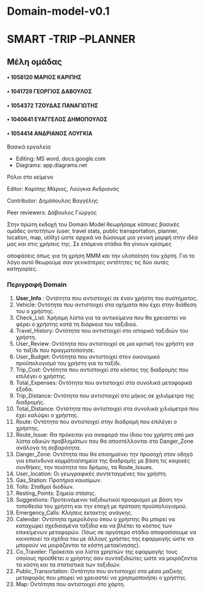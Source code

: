 # Domain-model-v0.1

# SMART -TRIP –PLANNER


## Μέλη ομάδας

#### • 1058120 ΜΑΡΙΟΣ ΚΑΡΙΠΗΣ

#### • 1041729 ΓΕΩΡΓΙΟΣ ΔΑΒΟΥΛΟΣ

#### • 1054372 ΤΖΟΥΔΑΣ ΠΑΝΑΓΙΩΤΗΣ

#### • 1040641 ΕΥΑΓΓΕΛΟΣ ΔΗΜΟΠΟΥΛΟΣ

#### • 1054414 ΑΝΔΡΙΑΝΟΣ ΛΟΥΓΚΙA

Βασικά εργαλεία

- Editing: MS word, docs.google.com
- Diagrams: app.diagrams.net

Ρόλοι στο κείμενο

Editor: Καρίπης Μάριος, Λούγκια Ανδριανός

Contributor: Δημόπουλος Βαγγέλης

Peer reviewers: Δάβουλος Γιώργος

Στην πρώτη εκδοχή του Domain Model θεωρήσαμε κάποιες βασικές ομάδες οντοτήτων (user,
travel stats, public transportation, planner, location, map, utility) ώστε αρχικά να δώσουμε μια
γενική μορφή στην ιδέα μας και στις χρήσεις της. Σε επόμενα στάδια θα γίνουν κρίσιμες


αποφάσεις όπως για τη χρήση ΜΜΜ και την υλοποίηση του χάρτη. Για το λόγο αυτό θεωρούμε
σαν γενικότερες οντότητες τις δύο αυτές κατηγορίες.

### Περιγραφή Domain

1. **User_Infο** : Οντότητα που αντιστοιχεί σε έναν χρήστη του συστήματος.
2. Vehicle: Οντότητα που αντιστοιχεί στα οχήματα που έχει στην διάθεση του ο χρήστης.
3. Check_List: Χρήσιμη λίστα για τα αντικείμενα που θα χρειαστεί να φέρει ο χρήστης κατά τη διάρκεια του ταξιδιού.
4. Travel_History: Οντότητα που αντιστοιχεί στο ιστορικό ταξιδιών του χρήστη.
5. User_Review: Οντότητα που αντιστοιχεί σε μια κριτική του χρήστη για το ταξίδι που πραγματοποίησε.
6. User_Budget: Οντότητα που αντιστοιχεί στον οικονομικό προϋπολογισμό του χρήστη για το ταξίδι.
7. Trip_Cost: Οντότητα που αντιστοιχεί στο κόστος της διαδρομής που επιλέγει ο χρήστης.
8. Total_Expenses: Οντότητα που αντιστοιχεί στα συνολικά μεταφορικά έξοδα.
9. Trip_Distance: Οντότητα που αντιστοιχεί στο μήκος σε χιλιόμετρα της διαδρομής.
10. Total_Distance: Οντότητα που αντιστοιχεί στα συνολικά χιλιόμετρα που έχει καλύψει ο χρήστης.
11. Route: Οντότητα που αντιστοιχεί στην διαδρομή που επιλέγει ο χρήστης.
12. Route_Issue: Θα πρόκειται για αναφορά του ίδιου του χρήστη από μια λίστα οδικών προβλημάτων που θα
    αποστέλλονται στο Danger_Ζone ανάλογα τη σοβαρότητα.
13. Danger_Zone: Οντότητα που θα επισημαίνει την προσοχή στον οδηγό για επικίνδυνα κομμάτια/σημεία της διαδρομής με
    βάση τις καιρικές συνθήκες, την ποιότητα του δρόμου, τα Route_Issues.
14. User_location: Οι γεωγραφικές συντεταγμένες του χρήστη.
15. Gas_Station: Πρατήρια καυσίμων.
16. Tolls: Σταθμοί διοδίων.
17. Resting_Points: Σημεία στάσης.
18. Suggestions: Προτεινόμενοι ταξιδιωτικοί προορισμοί με βάση την τοποθεσία του χρήστη και την εποχή με πρόταση
    προϋπολογισμού.
19. Emergency_Calls: Κλήσεις έκτακτης ανάγκης.
20. Calendar: Οντότητα ημερολόγιο όπου ο χρήστης θα μπορεί να καταχωρεί σχεδιασμένα ταξίδια και να βλέπει το κόστος
    των επικείμενων μεταφορών. (Ίσως σε αργότερο στάδιο αποφασίσουμε να κοινοποιεί τα σχέδια του με άλλους χρήστες
    της εφαρμογής ώστε να μπορούν να μοιράζονται τα κόστη μετακίνησης).
21. Co_Traveler: Πρόκειται για λίστα χρηστών της εφαρμογής τους οποίους προσθέτει ο χρήστης σαν συνταξιδιώτες ώστε να
    μοιράζονται τα κόστη και τα στατιστικά των ταξιδιών.
22. Public_Transortation: Οντότητα που αντιστοιχεί στα μέσα μαζικής μεταφοράς που μπορεί να χρειαστεί να
    χρησιμοποιήσει ο χρήστης.
23. Map: Οντότητα που αντιστοιχεί στο χάρτη.


